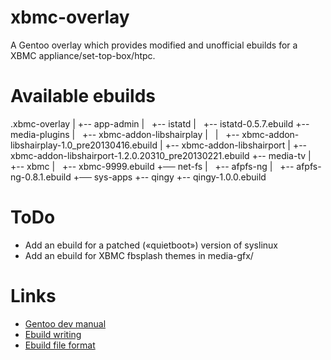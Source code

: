 xbmc-overlay
============
A Gentoo overlay which provides modified and unofficial ebuilds
for a XBMC appliance/set-top-box/htpc.

Available ebuilds
=================
.xbmc-overlay
|
+-- app-admin
|   +-- istatd
|       +-- istatd-0.5.7.ebuild
+-- media-plugins
|   +-- xbmc-addon-libshairplay
|   |   +-- xbmc-addon-libshairplay-1.0_pre20130416.ebuild
|   +-- xbmc-addon-libshairport
|       +-- xbmc-addon-libshairport-1.2.0.20310_pre20130221.ebuild
+-- media-tv
|   +-- xbmc
|       +-- xbmc-9999.ebuild
+── net-fs
|   +-- afpfs-ng
|       +-- afpfs-ng-0.8.1.ebuild
+── sys-apps
    +-- qingy
        +-- qingy-1.0.0.ebuild

ToDo
====
- Add an ebuild for a patched («quietboot») version of syslinux
- Add an ebuild for XBMC fbsplash themes in media-gfx/

Links
=====
- [Gentoo dev manual][0]
- [Ebuild writing][1]
- [Ebuild file format][2]

[0]:http://devmanual.gentoo.org/
[1]:http://devmanual.gentoo.org/ebuild-writing/
[2]:http://devmanual.gentoo.org/ebuild-writing/file-format/
